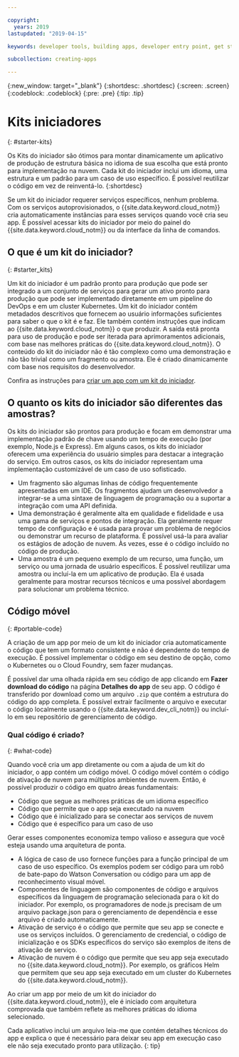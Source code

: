 ```yaml
---

copyright:
  years: 2019
lastupdated: "2019-04-15"

keywords: developer tools, building apps, developer entry point, get started coding, starter kit

subcollection: creating-apps

---
```

{:new_window: target="_blank"}
{:shortdesc: .shortdesc}
{:screen: .screen}
{:codeblock: .codeblock}
{:pre: .pre}
{:tip: .tip}

# Kits iniciadores
{: #starter-kits}

Os Kits do iniciador são ótimos para montar dinamicamente um aplicativo de produção de estrutura básica no idioma de sua escolha que está pronto para implementação na nuvem. Cada kit do iniciador inclui um idioma, uma estrutura e um padrão para um caso de uso específico. É possível reutilizar o código em vez de reinventá-lo.
{:shortdesc}

Se um kit do iniciador requerer serviços específicos, nenhum problema. Com os serviços autoprovisionados, o {{site.data.keyword.cloud_notm}} cria automaticamente instâncias para esses serviços quando você cria seu app. É possível acessar kits do iniciador por meio do painel do {{site.data.keyword.cloud_notm}} ou da interface da linha de comandos.

## O que é um kit do iniciador?
{: #starter_kits}

Um kit do iniciador é um padrão pronto para produção que pode ser integrado a um conjunto de serviços para gerar um ativo pronto para produção que pode ser implementado diretamente em um pipeline do DevOps e em um cluster Kubernetes. Um kit do iniciador contém metadados descritivos que fornecem ao usuário informações suficientes para saber o que o kit é e faz. Ele também contém instruções que indicam ao {{site.data.keyword.cloud_notm}} o que produzir. A saída está pronta para uso de produção e pode ser iterada para aprimoramentos adicionais, com base nas melhores práticas do {{site.data.keyword.cloud_notm}}. O conteúdo do kit do iniciador não é tão complexo como uma demonstração e não tão trivial como um fragmento ou amostra. Ele é criado dinamicamente com base nos requisitos do desenvolvedor.

Confira as instruções para [criar um app com um kit do iniciador](/docs/apps?topic=creating-apps-tutorial-starterkit).

## O quanto os kits do iniciador são diferentes das amostras?
Os kits do iniciador são prontos para produção e focam em demonstrar uma implementação padrão de chave usando um tempo de execução (por exemplo, Node.js e Express). Em alguns casos, os kits do iniciador oferecem uma experiência do usuário simples para destacar a integração do serviço. Em outros casos, os kits do iniciador representam uma implementação customizável de um caso de uso sofisticado.

* Um fragmento são algumas linhas de código frequentemente apresentadas em um IDE. Os fragmentos ajudam um desenvolvedor a integrar-se a uma sintaxe de linguagem de programação ou a suportar a integração com uma API definida.
* Uma demonstração é geralmente alta em qualidade e fidelidade e usa uma gama de serviços e pontos de integração. Ela geralmente requer tempo de configuração e é usada para provar um problema de negócios ou demonstrar um recurso de plataforma. É possível usá-la para avaliar os estágios de adoção de nuvem. Às vezes, esse é o código incluído no código de produção.
* Uma amostra é um pequeno exemplo de um recurso, uma função, um serviço ou uma jornada de usuário específicos. É possível reutilizar uma amostra ou incluí-la em um aplicativo de produção. Ela é usada geralmente para mostrar recursos técnicos e uma possível abordagem para solucionar um problema técnico.

## Código móvel
{: #portable-code}

A criação de um app por meio de um kit do iniciador cria automaticamente o código que tem um formato consistente e não é dependente do tempo de execução. É possível implementar o código em seu destino de opção, como o Kubernetes ou o Cloud Foundry, sem fazer mudanças.

É possível dar uma olhada rápida em seu código de app clicando em **Fazer download do código** na página **Detalhes do app** de seu app. O código é transferido por download como um arquivo `.zip` que contém a estrutura do código do app completa. É possível extrair facilmente o arquivo e executar o código localmente usando o {{site.data.keyword.dev_cli_notm}} ou incluí-lo em seu repositório de gerenciamento de código.

### Qual código é criado?
{: #what-code}

Quando você cria um app diretamente ou com a ajuda de um kit do iniciador, o app contém um código móvel. O código móvel contém o código de ativação de nuvem para múltiplos ambientes de nuvem. Então, é possível produzir o código
em quatro áreas fundamentais:
* Código que segue as melhores práticas de um idioma específico
* Código que permite que o app seja executado na nuvem
* Código que é inicializado para se conectar aos serviços de nuvem
* Código que é específico para um caso de uso

Gerar esses componentes economiza tempo valioso e assegura que você esteja usando uma arquitetura de ponta.

* A lógica de caso de uso fornece funções para a função principal de um caso de uso específico. Os exemplos podem ser código para um robô de bate-papo do Watson Conversation ou código para um app de reconhecimento visual móvel.
* Componentes de linguagem são componentes de código e arquivos específicos da linguagem de programação selecionada para o kit do iniciador. Por exemplo, os programadores de node.js precisam de um arquivo package.json para o gerenciamento de dependência e esse arquivo é criado automaticamente.
* Ativação de serviço é o código que permite que seu app se conecte e use os serviços incluídos. O gerenciamento de credencial, o código de inicialização e os SDKs específicos do serviço são exemplos de itens de ativação de serviço.
* Ativação de nuvem é o código que permite que seu app seja executado no {{site.data.keyword.cloud_notm}}. Por exemplo, os gráficos Helm que permitem que seu app seja executado em um cluster do Kubernetes do {{site.data.keyword.cloud_notm}}.

Ao criar um app por meio de um kit do iniciador do {{site.data.keyword.cloud_notm}}, ele é iniciado com arquitetura comprovada que também reflete as melhores práticas do idioma selecionado.

Cada aplicativo inclui um arquivo leia-me que contém detalhes técnicos do app e explica o que é necessário para deixar seu app em execução caso ele não seja executado pronto para utilização.
{: tip}
